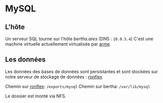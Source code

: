 MySQL
=====

L'hôte
------

Un serveur SQL tourne sur l'hôte _bertha.ares_ (DNS : `10.0.5.4`)
C'est une machine virtuelle actuellement virtualisée par [arme](/admins/servers/arme).

Les données
-----------

Les données des bases de données sont persistantes et sont stockées
sur notre serveur de stockage de données : [ronflex](/admin/servers/ronflex)

Chemin sur [ronflex](/admin/servers/ronflex): `/exports/mysql`
Chemin sur bertha: `/var/lib/mysql`

Le dossier est monté via NFS.


